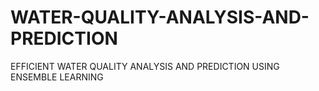 # WATER-QUALITY-ANALYSIS-AND-PREDICTION
EFFICIENT WATER QUALITY ANALYSIS AND PREDICTION USING ENSEMBLE LEARNING
